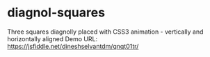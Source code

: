 # diagnol-squares
Three squares diagnolly placed with CSS3 animation - vertically and horizontally aligned
Demo URL: https://jsfiddle.net/dineshselvantdm/qnqt01tr/
